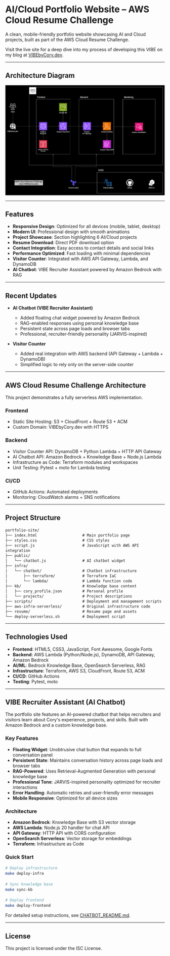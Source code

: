 # AI/Cloud Portfolio Website – AWS Cloud Resume Challenge

A clean, mobile-friendly portfolio website showcasing AI and Cloud projects, built as part of the AWS Cloud Resume Challenge.

Visit the live site for a deep dive into my process of developing this VIBE on my blog at [VIBEbyCory.dev](https://VIBEbyCory.dev/).

---

## Architecture Diagram

![Architecture Diagram Placeholder](./cloud-architecture-diagram.png)

---

## Features

- **Responsive Design**: Optimized for all devices (mobile, tablet, desktop)  
- **Modern UI**: Professional design with smooth animations  
- **Project Showcase**: Section highlighting 6 AI/Cloud projects  
- **Resume Download**: Direct PDF download option  
- **Contact Integration**: Easy access to contact details and social links  
- **Performance Optimized**: Fast loading with minimal dependencies  
- **Visitor Counter**: Integrated with AWS API Gateway, Lambda, and DynamoDB  
- **AI Chatbot**: VIBE Recruiter Assistant powered by Amazon Bedrock with RAG  

---

## Recent Updates

- **AI Chatbot (VIBE Recruiter Assistant)**  
  - Added floating chat widget powered by Amazon Bedrock  
  - RAG-enabled responses using personal knowledge base  
  - Persistent state across page loads and browser tabs  
  - Professional, recruiter-friendly personality (JARVIS-inspired)  

- **Visitor Counter**  
  - Added real integration with AWS backend (API Gateway + Lambda + DynamoDB)  
  - Simplified logic to rely only on the server-side counter  

---

## AWS Cloud Resume Challenge Architecture

This project demonstrates a fully serverless AWS implementation.

### Frontend
- Static Site Hosting: S3 + CloudFront + Route 53 + ACM  
- Custom Domain: VIBEbyCory.dev with HTTPS  

### Backend
- Visitor Counter API: DynamoDB + Python Lambda + HTTP API Gateway  
- AI Chatbot API: Amazon Bedrock + Knowledge Base + Node.js Lambda  
- Infrastructure as Code: Terraform modules and workspaces  
- Unit Testing: Pytest + moto for Lambda testing  

### CI/CD
- GitHub Actions: Automated deployments  
- Monitoring: CloudWatch alarms + SNS notifications  

---

## Project Structure
```
portfolio-site/
├── index.html                    # Main portfolio page
├── styles.css                    # CSS styles
├── script.js                     # JavaScript with AWS API integration
├── public/
│   └── chatbot.js                # AI chatbot widget
├── infra/
│   └── chatbot/                  # Chatbot infrastructure
│       ├── terraform/            # Terraform IaC
│       └── lambda/               # Lambda function code
├── kb/                           # Knowledge base content
│   ├── cory_profile.json         # Personal profile
│   └── projects/                 # Project descriptions
├── scripts/                      # Deployment and management scripts
├── aws-infra-serverless/         # Original infrastructure code
├── resume/                       # Resume page and assets
└── deploy-serverless.sh          # Deployment script
```
---

## Technologies Used

- **Frontend**: HTML5, CSS3, JavaScript, Font Awesome, Google Fonts  
- **Backend**: AWS Lambda (Python/Node.js), DynamoDB, API Gateway, Amazon Bedrock  
- **AI/ML**: Bedrock Knowledge Base, OpenSearch Serverless, RAG  
- **Infrastructure**: Terraform, AWS S3, CloudFront, Route 53, ACM  
- **CI/CD**: GitHub Actions  
- **Testing**: Pytest, moto  

---

## VIBE Recruiter Assistant (AI Chatbot)

The portfolio site features an AI-powered chatbot that helps recruiters and visitors learn about Cory's experience, projects, and skills. Built with Amazon Bedrock and a custom knowledge base.

### Key Features
- **Floating Widget**: Unobtrusive chat button that expands to full conversation panel
- **Persistent State**: Maintains conversation history across page loads and browser tabs
- **RAG-Powered**: Uses Retrieval-Augmented Generation with personal knowledge base
- **Professional Tone**: JARVIS-inspired personality optimized for recruiter interactions
- **Error Handling**: Automatic retries and user-friendly error messages
- **Mobile Responsive**: Optimized for all device sizes

### Architecture
- **Amazon Bedrock**: Knowledge Base with S3 vector storage
- **AWS Lambda**: Node.js 20 handler for chat API
- **API Gateway**: HTTP API with CORS configuration
- **OpenSearch Serverless**: Vector storage for embeddings
- **Terraform**: Infrastructure as Code

### Quick Start
```bash
# Deploy infrastructure
make deploy-infra

# Sync knowledge base
make sync-kb

# Deploy frontend
make deploy-frontend
```

For detailed setup instructions, see [CHATBOT_README.md](./CHATBOT_README.md).

---

## License

This project is licensed under the ISC License.